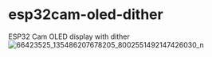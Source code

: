 # esp32cam-oled-dither
ESP32 Cam OLED display with dither
![66423525_135486207678205_8002551492147426030_n](https://user-images.githubusercontent.com/25790676/114270495-9b3dd700-9a04-11eb-9992-03af13cba599.jpg)
